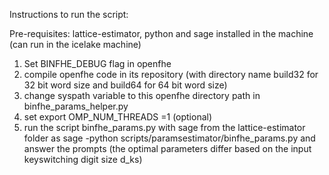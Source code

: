 Instructions to run the script:

Pre-requisites: lattice-estimator, python and sage installed in the machine (can run in the icelake machine)

1. Set BINFHE_DEBUG flag in openfhe
2. compile openfhe code in its repository (with directory name build32 for 32 bit word size and build64 for 64 bit word size)
3. change syspath variable to this openfhe directory path in binfhe_params_helper.py
4. set export OMP_NUM_THREADS =1 (optional)
5. run the script binfhe_params.py with sage from the lattice-estimator folder as sage -python scripts/paramsestimator/binfhe_params.py and answer the prompts (the optimal parameters differ based on the input keyswitching digit size d_ks)
